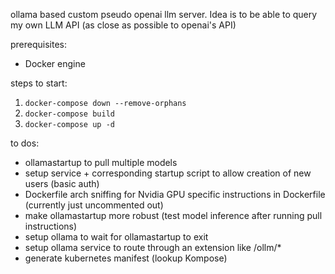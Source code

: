 
ollama based custom pseudo openai llm server. Idea is to be able to query my own LLM API (as close as possible to openai's API)


prerequisites: 
  - Docker engine 


steps to start: 
 1. `docker-compose down --remove-orphans`
 2. `docker-compose build` 
 3. `docker-compose up -d`


to dos: 
 - ollamastartup to pull multiple models 
 - setup service + corresponding startup script to allow creation of new users (basic auth) 
 - Dockerfile arch sniffing for Nvidia GPU specific instructions in Dockerfile (currently just uncommented out) 
 - make ollamastartup more robust (test model inference after running pull instructions)
 - setup ollama to wait for ollamastartup to exit 
 - setup ollama service to route through an extension like /ollm/*
 - generate kubernetes manifest (lookup Kompose)
